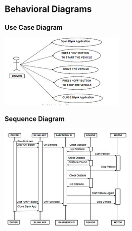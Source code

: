 # Behavioral Diagrams

## Use Case Diagram

![Use Case Diagram](https://github.com/Keshav-Shanbhag/Emergency-Braking-System-/blob/main/2_Design/Behavioral%20Diagrams/Use%20case%20Diagram.JPG)

## Sequence Diagram
![Sequence Diagram](https://github.com/Keshav-Shanbhag/Emergency-Braking-System-/blob/main/2_Design/Behavioral%20Diagrams/Sequence%20Diagram.JPG)
